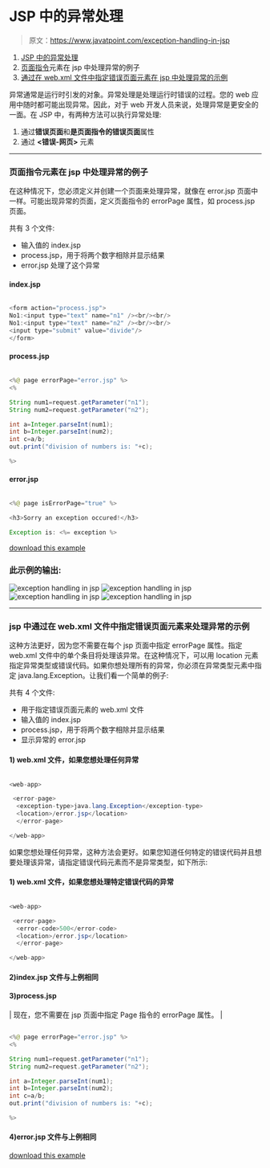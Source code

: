 # JSP 中的异常处理

> 原文：<https://www.javatpoint.com/exception-handling-in-jsp>

1.  [JSP 中的异常处理](#)
2.  [页面指令](#jspexcepex1)元素在 jsp 中处理异常的例子
3.  [通过在 web.xml 文件中指定错误页面元素在 jsp 中处理异常的示例](#jspexcepex2)

异常通常是运行时引发的对象。异常处理是处理运行时错误的过程。您的 web 应用中随时都可能出现异常。因此，对于 web 开发人员来说，处理异常是更安全的一面。在 JSP 中，有两种方法可以执行异常处理:

1.  通过**错误页面**和**是页面指令的错误页面**属性
2.  通过 **<错误-网页>** 元素

* * *

### 页面指令元素在 jsp 中处理异常的例子

在这种情况下，您必须定义并创建一个页面来处理异常，就像在 error.jsp 页面中一样。可能出现异常的页面，定义页面指令的 errorPage 属性，如 process.jsp 页面。

共有 3 个文件:

*   输入值的 index.jsp
*   process.jsp，用于将两个数字相除并显示结果
*   error.jsp 处理了这个异常

#### index.jsp

```java

<form action="process.jsp">
No1:<input type="text" name="n1" /><br/><br/>
No1:<input type="text" name="n2" /><br/><br/>
<input type="submit" value="divide"/>
</form>

```

#### process.jsp

```java

<%@ page errorPage="error.jsp" %>
<%

String num1=request.getParameter("n1");
String num2=request.getParameter("n2");

int a=Integer.parseInt(num1);
int b=Integer.parseInt(num2);
int c=a/b;
out.print("division of numbers is: "+c);

%>

```

#### error.jsp

```java

<%@ page isErrorPage="true" %>

<h3>Sorry an exception occured!</h3>

Exception is: <%= exception %>

```

[download this example](https://static.javatpoint.com/src/jsp/ex1.zip)

### 此示例的输出:

![exception handling in jsp](../img/acbbffe5706ec90424d3b88fac789166.png) ![exception handling in jsp](../img/046e76a77ca93e1eee5fa117e6c6875d.png) ![exception handling in jsp](../img/18e02ab0b9a74b1157b5d68f9ffec7e6.png) ![exception handling in jsp](../img/f25b8e75dee7a198fb7251f0c3de4388.png)

* * *

### jsp 中通过在 web.xml 文件中指定错误页面元素来处理异常的示例

这种方法更好，因为您不需要在每个 jsp 页面中指定 errorPage 属性。指定 web.xml 文件中的单个条目将处理该异常。在这种情况下，可以用 location 元素指定异常类型或错误代码。如果你想处理所有的异常，你必须在异常类型元素中指定 java.lang.Exception。让我们看一个简单的例子:

共有 4 个文件:

*   用于指定错误页面元素的 web.xml 文件
*   输入值的 index.jsp
*   process.jsp，用于将两个数字相除并显示结果
*   显示异常的 error.jsp

#### 1) web.xml 文件，如果您想处理任何异常

```java

<web-app>

 <error-page>
  <exception-type>java.lang.Exception</exception-type>
  <location>/error.jsp</location>
  </error-page>

</web-app>

```

如果您想处理任何异常，这种方法会更好。如果您知道任何特定的错误代码并且想要处理该异常，请指定错误代码元素而不是异常类型，如下所示:

#### 1) web.xml 文件，如果您想处理特定错误代码的异常

```java

<web-app>

 <error-page>
  <error-code>500</error-code>
  <location>/error.jsp</location>
  </error-page>

</web-app>

```

#### 2)index.jsp 文件与上例相同

#### 3)process.jsp

| 现在，您不需要在 jsp 页面中指定 Page 指令的 errorPage 属性。 |

```java

<%@ page errorPage="error.jsp" %>
<%

String num1=request.getParameter("n1");
String num2=request.getParameter("n2");

int a=Integer.parseInt(num1);
int b=Integer.parseInt(num2);
int c=a/b;
out.print("division of numbers is: "+c);

%>

```

#### 4)error.jsp 文件与上例相同

[download this example](https://static.javatpoint.com/src/jsp/ex2.zip)